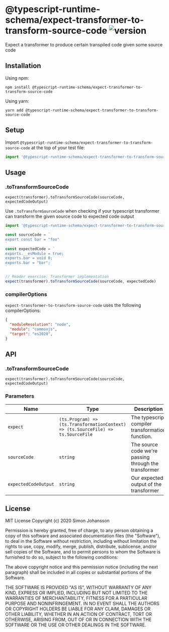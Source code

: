 # @typescript-runtime-schema/expect-transformer-to-transform-source-code ![version](https://badgen.net/badge/version/1.0.0/blue)
Expect a transformer to produce certain transpiled code given some source code

## Installation
Using npm:
```
npm install @typescript-runtime-schema/expect-transformer-to-transform-source-code
```
Using yarn:
```
yarn add @typescript-runtime-schema/expect-transformer-to-transform-source-code
```
## Setup

Import `@typescript-runtime-schema/expect-transformer-to-transform-source-code` at the top of your test file:

```js
import '@typescript-runtime-schema/expect-transformer-to-transform-source-code'
```
## Usage
### .toTransformSourceCode
`expect(transformer).toTransformSourceCode(sourceCode, expectedCodeOutput)`

Use `.toTransformSourceCode` when checking if your typescript transformer can transform the given source code to expected code output
```ts
import '@typescript-runtime-schema/expect-transformer-to-transform-source-code'

const sourceCode = `
export const bar = "foo"
`
const expectedCode = `
exports.__esModule = true;
exports.bar = void 0;
exports.bar = "bar";
`

// Reader exercise: Transformer implementation
expect(transformer).toTransformSourceCode(sourceCode, expectedCode)
```

### compilerOptions
`expect-transformer-to-transform-source-code` uses the following compilerOptions:
```json
{
  "moduleResolution": "node",
  "module": "commonjs",
  "target": "es2020",
}
```
## API
### .toTransformSourceCode
`expect(transformer).toTransformSourceCode(sourceCode, expectedCodeOutput)`

### Parameters
Name | Type | Description
------ | ------ | ------ |
`expect` | `(ts.Program) => (ts.TransformationContext) => (ts.SourceFile) => ts.SourceFile` | The typescript compiler transformation function. 
`sourceCode` | `string` | The source code we're passing through the transformer
`expectedCodeOutput` | `string` | Our expected output of the transformer
## License
MIT License Copyright (c) 2020 Simon Johansson

Permission is hereby granted, free of charge, to any person obtaining a copy of this software and associated documentation files (the "Software"), to deal in the Software without restriction, including without limitation the rights to use, copy, modify, merge, publish, distribute, sublicense, and/or sell copies of the Software, and to permit persons to whom the Software is furnished to do so, subject to the following conditions:

The above copyright notice and this permission notice (including the next paragraph) shall be included in all copies or substantial portions of the Software.

THE SOFTWARE IS PROVIDED "AS IS", WITHOUT WARRANTY OF ANY KIND, EXPRESS OR IMPLIED, INCLUDING BUT NOT LIMITED TO THE WARRANTIES OF MERCHANTABILITY, FITNESS FOR A PARTICULAR PURPOSE AND NONINFRINGEMENT. IN NO EVENT SHALL THE AUTHORS OR COPYRIGHT HOLDERS BE LIABLE FOR ANY CLAIM, DAMAGES OR OTHER LIABILITY, WHETHER IN AN ACTION OF CONTRACT, TORT OR OTHERWISE, ARISING FROM, OUT OF OR IN CONNECTION WITH THE SOFTWARE OR THE USE OR OTHER DEALINGS IN THE SOFTWARE.